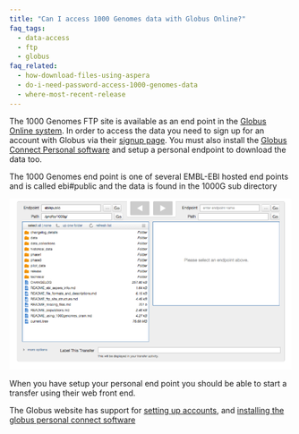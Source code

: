 ```yaml
---
title: "Can I access 1000 Genomes data with Globus Online?"
faq_tags:
  - data-access
  - ftp
  - globus
faq_related:
  - how-download-files-using-aspera
  - do-i-need-password-access-1000-genomes-data
  - where-most-recent-release
---
```

                    
The 1000 Genomes FTP site is available as an end point in the [Globus Online system](https://www.globus.org/).  In order to access the data you need to sign up for an account with Globus via their [signup page](https://www.globus.org/SignUp). You must also install the [Globus Connect Personal software](https://support.globus.org/entries/24044351) and setup a personal endpoint to download the data too.

The 1000 Genomes end point is one of several EMBL-EBI hosted end points and is called ebi#public and the data is found in the 1000G sub directory

![screen_shot](/sites/1000genomes.org/files/documents/screen_shot_2015-11-27_at_27-11-20151_.34.10_0.png)

When you have setup your personal end point you should be able to start a transfer using their web front end.

The Globus website has support for [setting up accounts](https://support.globus.org/entries/23583857-Sign-Up-and-Transfer-Files-with-Globus-Online), and [installing the globus personal connect software](https://support.globus.org/forums/22130516-Globus-Connect-Personal)
